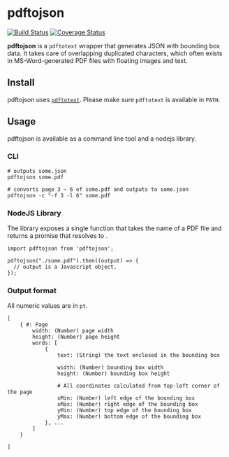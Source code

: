 pdftojson
=========

[![Build Status](https://travis-ci.org/MrOrz/pdftojson.svg)](https://travis-ci.org/MrOrz/pdftojson) [![Coverage Status](https://coveralls.io/repos/MrOrz/pdftojson/badge.svg?branch=master&service=github)](https://coveralls.io/github/MrOrz/pdftojson?branch=master)

**pdftojson** is a `pdftotext` wrapper that generates JSON with bounding box data. It takes care of overlapping duplicated characters, which often exists in MS-Word-generated PDF files with floating images and text.

Install
-------

pdftojson uses [`pdftotext`](http://www.foolabs.com/xpdf/home.html). Please make sure `pdftotext` is available in `PATH`.


Usage
-----

pdftojson is available as a command line tool and a nodejs library.

### CLI

```
# outputs some.json
pdftojson some.pdf

# converts page 3 ~ 6 of some.pdf and outputs to some.json
pdftojson -c "-f 3 -l 6" some.pdf
```

### NodeJS Library

The library exposes a single function that takes the name of a PDF file
and returns a promise that resolves to .

```
import pdftojson from 'pdftojson';

pdftojson("./some.pdf").then((output) => {
  // output is a Javascript object.
});
```

### Output format

All numeric values are in `pt`.

```
[
    { #: Page
        width: (Number) page width
        height: (Number) page height
        words: [
            {
                text: (String) the text enclosed in the bounding box

                width: (Number) bounding box width
                height: (Number) bounding box height

                # All coordinates calculated from top-left corner of the page
                xMin: (Number) left edge of the bounding box
                xMax: (Number) right edge of the bounding box
                yMin: (Number) top edge of the bounding box
                yMax: (Number) bottom edge of the bounding box
            }, ...
        ]
    }

]
```
